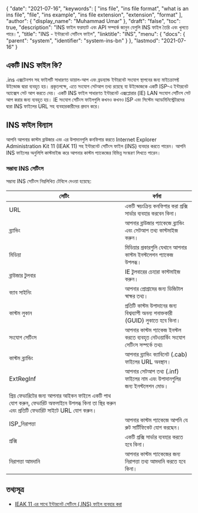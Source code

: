 {
  "date": "2021-07-16",
  "keywords": [
    "ins file",
    "ins file format",
    "what is an ins file",
    "file",
    "ins example",
    "ins file extension",
    "extension",
    "format"
  ],
  "author": {
    "display_name": "Muhammad Umar"
  },
  "draft": "false",
  "toc": true,
  "description": "INS ফাইল ফরম্যাট এবং API সম্পর্কে জানুন যেগুলি INS ফাইল তৈরি এবং খুলতে পারে।",
  "title": "INS - ইন্টারনেট সেটিংস ফাইল",
  "linktitle": "INS",
  "menu": {
    "docs": {
      "parent": "system",
      "identifier": "system-ins-bn"
    }
  },
  "lastmod": "2021-07-16"
}

## একটি INS ফাইল কি?

.ins এক্সটেনশন সহ ফাইলটি সাধারণত ডায়াল-আপ এবং ব্রডব্যান্ড ইন্টারনেট সংযোগ স্থাপনের জন্য মাইক্রোসফ্ট উইন্ডোজ দ্বারা ব্যবহৃত হয়। প্রকৃতপক্ষে, এতে সংযোগ সেটআপ তথ্য রয়েছে যা উইন্ডোজকে একটি ISP-এ ইন্টারনেট অ্যাক্সেস সেট আপ করতে দেয়। একটি INS ফাইল সাধারণত ইন্টারনেট এক্সপ্লোরার (IE) LAN সংযোগ সেটিংস সেট আপ করার জন্য ব্যবহৃত হয়। IE সংযোগ সেটিংস ফাইলগুলি কখনও কখনও ISP এবং সিস্টেম অ্যাডমিনিস্ট্রেটরদের দ্বারা INS ফাইলের URL সহ ব্যবহারকারীদের প্রদান করে।

## INS ফাইল বিন্যাস
আপনি আপনার কাস্টম ব্রাউজার এবং এর উপাদানগুলি কনফিগার করতে Internet Explorer Administration Kit 11 (IEAK 11) সহ ইন্টারনেট সেটিংস ফাইল (INS) ব্যবহার করতে পারেন। আপনি INS ফাইলের অনুলিপি কাস্টমাইজ করে আপনার কাস্টম প্যাকেজের বিভিন্ন সংস্করণ লিখতে পারেন।

### সম্ভাব্য INS সেটিংস
সম্ভাব্য INS সেটিংস নিম্নলিখিত টেবিলে দেওয়া হয়েছে:

| সেটিং | বর্ণনা |
-----|---------|
| URL | একটি স্বয়ংক্রিয় কনফিগার করা প্রক্সি সার্ভার ব্যবহার করবেন কিনা। |
| ব্র্যান্ডিং | আপনার ব্রাউজার প্যাকেজে ব্র্যান্ডিং এবং সেটআপ তথ্য কাস্টমাইজ করুন। |
| মিডিয়া | মিডিয়ার প্রকারগুলি যেখানে আপনার কাস্টম ইনস্টলেশন প্যাকেজ উপলব্ধ। |
| ব্রাউজার টুলবার | IE টুলবারের চেহারা কাস্টমাইজ করুন। |
| ক্যাব সাইনিং | আপনার প্রোগ্রামের জন্য ডিজিটাল স্বাক্ষর তথ্য। |
| কাস্টম লুকান | প্রতিটি কাস্টম উপাদানের জন্য বিশ্বব্যাপী অনন্য শনাক্তকারী (GUID) লুকাতে হবে কিনা। |
| সংযোগ সেটিংস | আপনার কাস্টম প্যাকেজ ইনস্টল করতে ব্যবহৃত নেটওয়ার্কিং সংযোগ সেটিংস সম্পর্কে তথ্য৷ |
| কাস্টম ব্র্যান্ডিং | আপনার ব্র্যান্ডিং ক্যাবিনেট (.cab) ফাইলের URL অবস্থান। |
| ExtRegInf | আপনার সেটআপ তথ্য (.inf) ফাইলের নাম এবং উপাদানগুলির জন্য ইনস্টলেশন মোড। |
| প্রিয় ফেভারিটের জন্য আপনার আইকন ফাইলে একটি পাথ যোগ করুন, ফেভারিট অফলাইনে উপলব্ধ কিনা তা স্থির করুন এবং প্রতিটি ফেভারিট সাইটে URL যোগ করুন। |
| ISP_নিরাপত্তা | আপনার কাস্টম প্যাকেজে আপনি যে রুট সার্টিফিকেট যোগ করছেন। |
| প্রক্সি | একটি প্রক্সি সার্ভার ব্যবহার করতে হবে কিনা। |
| নিরাপত্তা আমদানি | আপনার কাস্টম প্যাকেজের জন্য নিরাপত্তা তথ্য আমদানি করতে হবে কিনা। |




## তথ্যসূত্র 

* [IEAK 11 এর সাথে ইন্টারনেট সেটিংস (.INS) ফাইল ব্যবহার করা](https://learn.microsoft.com/en-us/internet-explorer/ie11-ieak/using-internet-settings-ins-files)



